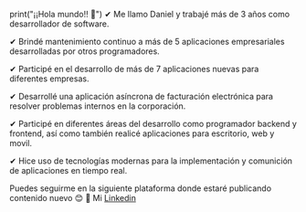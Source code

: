 print("¡¡Hola mundo!! 👋")
✔ Me llamo Daniel y trabajé más de 3 años como desarrollador de software.

✔ Brindé mantenimiento continuo a más de 5 aplicaciones empresariales desarrolladas por otros programadores.

✔ Participé en el desarrollo de más de 7 aplicaciones nuevas para diferentes empresas.

✔ Desarrollé una aplicación asíncrona de facturación electrónica para resolver problemas internos en la corporación.

✔ Participé en diferentes áreas del desarrollo como programador backend y frontend, así como también realicé aplicaciones para escritorio, web y movil.

✔ Hice uso de tecnologías modernas para la implementación y comunición de aplicaciones en tiempo real.

Puedes seguirme en la siguiente plataforma donde estaré publicando contenido nuevo 😊
💼 Mi [Linkedin](https://www.linkedin.com/in/danielmcondor/ 'DanielMCondor')
